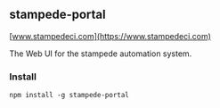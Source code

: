 ## stampede-portal

[www.stampedeci.com](https://www.stampedeci.com)

The Web UI for the stampede automation system.

### Install

```
npm install -g stampede-portal
```


